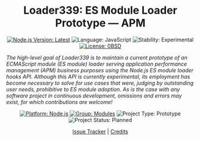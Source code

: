 <h1 align="center">Loader339: ES Module Loader Prototype&nbsp;—&nbsp;APM</h1>

<p align="center">
  <a href="https://nodejs.org/en/download/current/"><img src="https://img.shields.io/badge/node-%3E=13.7.0-brightgreen.svg?style=plastic" alt="Node.js Version: Latest" /></a>
  <img src="https://img.shields.io/github/languages/top/DerekNonGeneric/loader339?color=brightgreen&style=plastic" alt="Language: JavaScript" />
  <img src="https://img.shields.io/badge/stability-experimental-blue?style=plastic" alt="Stability: Experimental" />
  <a href="https://opensource.org/licenses/0BSD"><img src="https://img.shields.io/github/license/DerekNonGeneric/loader339?color=brightgreen&style=plastic" alt="License: 0BSD" /></a>
</p>

_The high-level goal of Loader339 is to maintain a current prototype of an
ECMAScript module (ES module) loader serving application performance management
(APM) business purposes using the Node.js ES module loader hooks API. Although
this API is currently experimental, its employment has become necessary to solve
for use cases that were, judging by outstanding user needs, prohibitive to ES
module adoption. As is the case with any software project in continuous
development, omissions and errors may exist, for which contributions are
welcome!_

<p align="center">
  <a href="https://nodejs.org/en/about/"><img src="https://img.shields.io/badge/Node.js-black?logo=Node.js&logoColor=green&style=plastic" alt="Platform: Node.js" /></a> <a href="https://github.com/nodejs/modules"><img src="https://img.shields.io/badge/group-modules-brightgreen.svg?style=plastic" alt="Group: Modules" /></a> <img src="https://img.shields.io/badge/type-prototype-brightgreen.svg?style=plastic" alt="Project Type: Prototype" /> <img src="https://img.shields.io/badge/status-planned-lightgrey?style=plastic" alt="Project Status: Planned" />
</p>

<p align="center">
  <a title="Issue Tracker" href="https://github.com/DerekNonGeneric/loader339/issues">Issue Tracker</a> |
  <a title="Credits" href="https://github.com/DerekNonGeneric/loader339/graphs/contributors">Credits</a>
</p>
